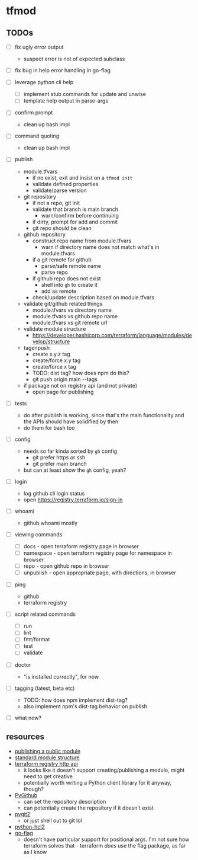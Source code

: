 # tfmod

## TODOs

- [ ] fix ugly error output
  - suspect error is not of expected subclass
- [ ] fix bug in help error handling in go-flag
- [ ] leverage python cli help
  - [ ] implement stub commands for update and unwise
  - [ ] template help output in parse-args
- [ ] confirm prompt
  - clean up bash impl
- [ ] command quoting
  - clean up bash impl
- [ ] publish
  - module.tfvars
    - if no exist, exit and insist on a `tfmod init`
    - validate defined properties
    - validate/parse version
  - git repository
    - if not a repo, git init
    - validate that branch is main branch
      - warn/confirm before continuing
    - if dirty, prompt for add and commit
    - git repo should be clean
  - github repository
    - construct repo name from module.tfvars
      - warn if directory name does not match what's in module.tfvars
    - if a git remote for github
      - parse/safe remote name
      - parse repo
    - if github repo does not exist
      - shell into `gh` to create it
      - add as remote
    - check/update description based on module.tfvars
  - validate git/github related things
    - module.tfvars vs directory name
    - module.tfvars vs github repo name
    - module.tfvars vs git remote url
  - validate module structure
    - <https://developer.hashicorp.com/terraform/language/modules/develop/structure>
  - tagenpush
    - create x.y.z tag
    - create/force x.y tag
    - create/force x tag
    - TODO: dist tag? how does npm do this?
    - git push origin main --tags
  - if package not on registry api (and not private)
    - open page for publishing
- [ ] tests
  - do after publish is working, since that's the main functionality and the
    APIs should have solidified by then
  - do them for bash too
- [ ] config
  - needs so far kinda sorted by `gh` config
    - git prefer https or ssh
    - git prefer main branch
  - but can at least show the `gh` config, yeah?
- [ ] login
  - log github cli login status
  - open <https://registry.terraform.io/sign-in>
- [ ] whoami
  - github whoami mostly
- [ ] viewing commands
  - [ ] docs - open terraform registry page in browser
  - [ ] namespace - open terraform registry page for namespace in browser
  - [ ] repo - open github repo in browser
  - [ ] unpublish - open appropriate page, with directions, in browser
- [ ] ping
  - github
  - terraform registry
- [ ] script related commands
  - [ ] run
  - [ ] lint
  - [ ] fmt/format
  - [ ] test
  - [ ] validate
- [ ] doctor
  - "is installed correctly", for now
- [ ] tagging (latest, beta etc)
  - TODO: how does npm implement dist-tag?
  - also implement npm's dist-tag behavior on publish
- [ ] what now?


## resources

- [publishing a public module](https://developer.hashicorp.com/terraform/registry/modules/publish)
- [standard module structure](https://developer.hashicorp.com/terraform/language/modules/develop/structure)
- [terraform registry http api](https://developer.hashicorp.com/terraform/registry/api-docs)
  - it looks like it doesn't support creating/publishing a module, might need
    to get creative
  - potentially worth writing a Python client library for it anyway, though?
- [PyGithub](https://github.com/PyGithub/PyGithub)
  - can set the repository description
  - can potentially create the repository if it doesn't exist
- [pygit2](https://github.com/libgit2/pygit2)
  - or just shell out to git lol
- [python-hcl2](https://pypi.org/project/python-hcl2/)
- [go-flag](https://github.com/jfhbrook/go-flag)
  - doesn't have particular support for positional args. I'm not sure how
    terraform solves that - terraform *does* use the flag package, as far as
    I know
